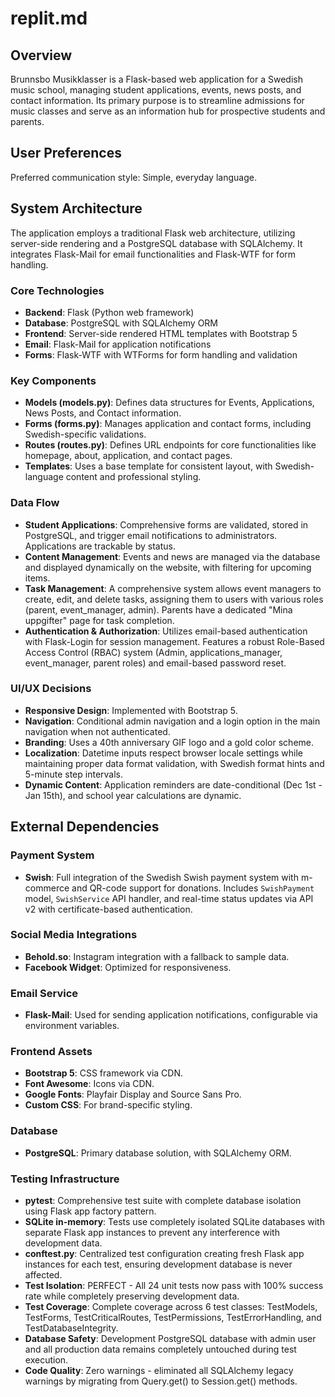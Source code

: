 # replit.md

## Overview
Brunnsbo Musikklasser is a Flask-based web application for a Swedish music school, managing student applications, events, news posts, and contact information. Its primary purpose is to streamline admissions for music classes and serve as an information hub for prospective students and parents.

## User Preferences
Preferred communication style: Simple, everyday language.

## System Architecture
The application employs a traditional Flask web architecture, utilizing server-side rendering and a PostgreSQL database with SQLAlchemy. It integrates Flask-Mail for email functionalities and Flask-WTF for form handling.

### Core Technologies
- **Backend**: Flask (Python web framework)
- **Database**: PostgreSQL with SQLAlchemy ORM
- **Frontend**: Server-side rendered HTML templates with Bootstrap 5
- **Email**: Flask-Mail for application notifications
- **Forms**: Flask-WTF with WTForms for form handling and validation

### Key Components
- **Models (models.py)**: Defines data structures for Events, Applications, News Posts, and Contact information.
- **Forms (forms.py)**: Manages application and contact forms, including Swedish-specific validations.
- **Routes (routes.py)**: Defines URL endpoints for core functionalities like homepage, about, application, and contact pages.
- **Templates**: Uses a base template for consistent layout, with Swedish-language content and professional styling.

### Data Flow
- **Student Applications**: Comprehensive forms are validated, stored in PostgreSQL, and trigger email notifications to administrators. Applications are trackable by status.
- **Content Management**: Events and news are managed via the database and displayed dynamically on the website, with filtering for upcoming items.
- **Task Management**: A comprehensive system allows event managers to create, edit, and delete tasks, assigning them to users with various roles (parent, event_manager, admin). Parents have a dedicated "Mina uppgifter" page for task completion.
- **Authentication & Authorization**: Utilizes email-based authentication with Flask-Login for session management. Features a robust Role-Based Access Control (RBAC) system (Admin, applications_manager, event_manager, parent roles) and email-based password reset.

### UI/UX Decisions
- **Responsive Design**: Implemented with Bootstrap 5.
- **Navigation**: Conditional admin navigation and a login option in the main navigation when not authenticated.
- **Branding**: Uses a 40th anniversary GIF logo and a gold color scheme.
- **Localization**: Datetime inputs respect browser locale settings while maintaining proper data format validation, with Swedish format hints and 5-minute step intervals.
- **Dynamic Content**: Application reminders are date-conditional (Dec 1st - Jan 15th), and school year calculations are dynamic.

## External Dependencies

### Payment System
- **Swish**: Full integration of the Swedish Swish payment system with m-commerce and QR-code support for donations. Includes `SwishPayment` model, `SwishService` API handler, and real-time status updates via API v2 with certificate-based authentication.

### Social Media Integrations
- **Behold.so**: Instagram integration with a fallback to sample data.
- **Facebook Widget**: Optimized for responsiveness.

### Email Service
- **Flask-Mail**: Used for sending application notifications, configurable via environment variables.

### Frontend Assets
- **Bootstrap 5**: CSS framework via CDN.
- **Font Awesome**: Icons via CDN.
- **Google Fonts**: Playfair Display and Source Sans Pro.
- **Custom CSS**: For brand-specific styling.

### Database
- **PostgreSQL**: Primary database solution, with SQLAlchemy ORM.

### Testing Infrastructure
- **pytest**: Comprehensive test suite with complete database isolation using Flask app factory pattern.
- **SQLite in-memory**: Tests use completely isolated SQLite databases with separate Flask app instances to prevent any interference with development data.
- **conftest.py**: Centralized test configuration creating fresh Flask app instances for each test, ensuring development database is never affected.
- **Test Isolation**: PERFECT - All 24 unit tests now pass with 100% success rate while completely preserving development data.
- **Test Coverage**: Complete coverage across 6 test classes: TestModels, TestForms, TestCriticalRoutes, TestPermissions, TestErrorHandling, and TestDatabaseIntegrity.
- **Database Safety**: Development PostgreSQL database with admin user and all production data remains completely untouched during test execution.
- **Code Quality**: Zero warnings - eliminated all SQLAlchemy legacy warnings by migrating from Query.get() to Session.get() methods.